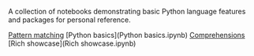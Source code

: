 A collection of notebooks demonstrating basic Python language features and packages for personal reference.

[Pattern matching](https://github.com/beNative/jupyter_examples/blob/7cdf087c9defe5fa0cc26159dd4f14b585f6600e/Pattern%20matching.ipynb)
[Python basics](Python basics.ipynb)
[Comprehensions](Comprehensions.ipynb)
[Rich showcase](Rich showcase.ipynb)
